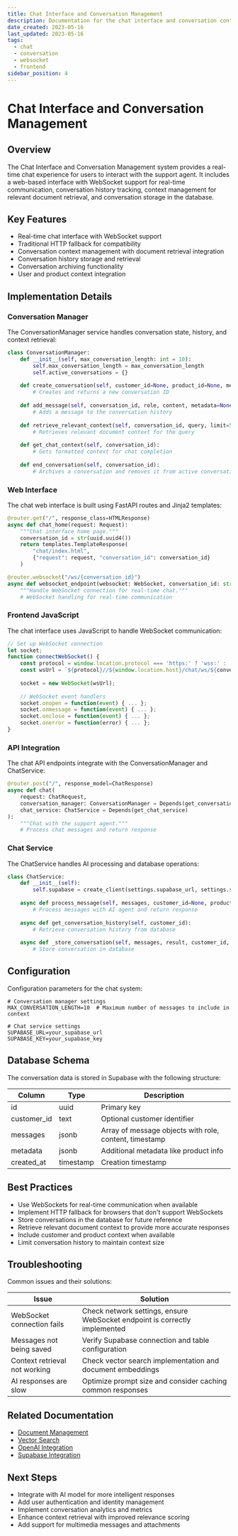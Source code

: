 ```yaml
---
title: Chat Interface and Conversation Management
description: Documentation for the chat interface and conversation context management system
date_created: 2023-05-16
last_updated: 2023-05-16
tags:
  - chat
  - conversation
  - websocket
  - frontend
sidebar_position: 4
---
```


# Chat Interface and Conversation Management

## Overview

The Chat Interface and Conversation Management system provides a real-time chat experience for users to interact with the support agent. It includes a web-based interface with WebSocket support for real-time communication, conversation history tracking, context management for relevant document retrieval, and conversation storage in the database.

## Key Features

- Real-time chat interface with WebSocket support
- Traditional HTTP fallback for compatibility
- Conversation context management with document retrieval integration
- Conversation history storage and retrieval
- Conversation archiving functionality
- User and product context integration

## Implementation Details

### Conversation Manager

The ConversationManager service handles conversation state, history, and context retrieval:

```python
class ConversationManager:
    def __init__(self, max_conversation_length: int = 10):
        self.max_conversation_length = max_conversation_length
        self.active_conversations = {}
        
    def create_conversation(self, customer_id=None, product_id=None, metadata=None):
        # Creates and returns a new conversation ID
        
    def add_message(self, conversation_id, role, content, metadata=None):
        # Adds a message to the conversation history
        
    def retrieve_relevant_context(self, conversation_id, query, limit=5, threshold=0.7):
        # Retrieves relevant document context for the query
        
    def get_chat_context(self, conversation_id):
        # Gets formatted context for chat completion
        
    def end_conversation(self, conversation_id):
        # Archives a conversation and removes it from active conversations
```

### Web Interface

The chat web interface is built using FastAPI routes and Jinja2 templates:

```python
@router.get("/", response_class=HTMLResponse)
async def chat_home(request: Request):
    """Chat interface home page."""
    conversation_id = str(uuid.uuid4())
    return templates.TemplateResponse(
        "chat/index.html", 
        {"request": request, "conversation_id": conversation_id}
    )

@router.websocket("/ws/{conversation_id}")
async def websocket_endpoint(websocket: WebSocket, conversation_id: str):
    """Handle WebSocket connection for real-time chat."""
    # WebSocket handling for real-time communication
```

### Frontend JavaScript

The chat interface uses JavaScript to handle WebSocket communication:

```javascript
// Set up WebSocket connection
let socket;
function connectWebSocket() {
    const protocol = window.location.protocol === 'https:' ? 'wss:' : 'ws:';
    const wsUrl = `${protocol}//${window.location.host}/chat/ws/${conversationId}`;
    
    socket = new WebSocket(wsUrl);
    
    // WebSocket event handlers
    socket.onopen = function(event) { ... };
    socket.onmessage = function(event) { ... };
    socket.onclose = function(event) { ... };
    socket.onerror = function(error) { ... };
}
```

### API Integration

The chat API endpoints integrate with the ConversationManager and ChatService:

```python
@router.post("/", response_model=ChatResponse)
async def chat(
    request: ChatRequest,
    conversation_manager: ConversationManager = Depends(get_conversation_manager),
    chat_service: ChatService = Depends(get_chat_service)
):
    """Chat with the support agent."""
    # Process chat messages and return response
```

### Chat Service

The ChatService handles AI processing and database operations:

```python
class ChatService:
    def __init__(self):
        self.supabase = create_client(settings.supabase_url, settings.supabase_key)
    
    async def process_message(self, messages, customer_id=None, product_serial=None):
        # Process messages with AI agent and return response
    
    async def get_conversation_history(self, customer_id):
        # Retrieve conversation history from database
    
    async def _store_conversation(self, messages, result, customer_id, product_serial):
        # Store conversation in database
```

## Configuration

Configuration parameters for the chat system:

```
# Conversation manager settings
MAX_CONVERSATION_LENGTH=10  # Maximum number of messages to include in context

# Chat service settings
SUPABASE_URL=your_supabase_url
SUPABASE_KEY=your_supabase_key
```

## Database Schema

The conversation data is stored in Supabase with the following structure:

| Column | Type | Description |
|--------|------|-------------|
| id | uuid | Primary key |
| customer_id | text | Optional customer identifier |
| messages | jsonb | Array of message objects with role, content, timestamp |
| metadata | jsonb | Additional metadata like product info |
| created_at | timestamp | Creation timestamp |

## Best Practices

- Use WebSockets for real-time communication when available
- Implement HTTP fallback for browsers that don't support WebSockets
- Store conversations in the database for future reference
- Retrieve relevant document context to provide more accurate responses
- Include customer and product context when available
- Limit conversation history to maintain context size

## Troubleshooting

Common issues and their solutions:

| Issue | Solution |
|-------|----------|
| WebSocket connection fails | Check network settings, ensure WebSocket endpoint is correctly implemented |
| Messages not being saved | Verify Supabase connection and table configuration |
| Context retrieval not working | Check vector search implementation and document embeddings |
| AI responses are slow | Optimize prompt size and consider caching common responses |

## Related Documentation

- [Document Management](./DocumentManagement.md)
- [Vector Search](./VectorSearch.md)
- [OpenAI Integration](./OpenAI.md)
- [Supabase Integration](./Supabase.md)

## Next Steps

- Integrate with AI model for more intelligent responses
- Add user authentication and identity management
- Implement conversation analytics and metrics
- Enhance context retrieval with improved relevance scoring
- Add support for multimedia messages and attachments 